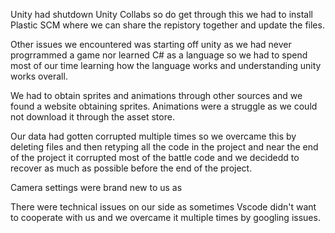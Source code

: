 Unity had shutdown Unity Collabs so do get through this we had to install Plastic SCM where we can share the repistory together and update the files.

Other issues we encountered was starting off unity as we had never progrrammed a game nor learned C# as a language so we had to spend most of our time learning how the language works and understanding unity works overall.

We had to obtain sprites and animations through other sources and we found a website obtaining sprites. Animations were a struggle as we could not download it through the asset store.

Our data had gotten corrupted multiple times so we overcame this by deleting files and then retyping all the code in the project and near the end of the project it corrupted most of the battle code and we decidedd to recover as much as possible before the end of the project.

Camera settings were brand new to us as 

There were technical issues on our side as sometimes Vscode didn't want to cooperate with us and we overcame it multiple times by googling issues.
